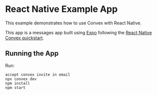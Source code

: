 # React Native Example App

This example demonstrates how to use Convex with React Native.

This app is a messages app built using [Expo](https://expo.dev/) following the
[React Native Convex quickstart](https://docs.convex.dev/quickstart/react-native).

## Running the App

Run:

```
accept convex invite in email
npx convex dev
npm install
npm start
```

